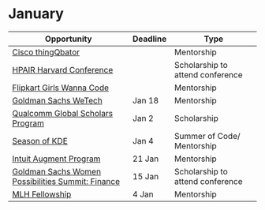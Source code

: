 # January

Opportunity|Deadline|Type
----|-----|-----
[Cisco thingQbator](https://tqb.li2.in/) |  | Mentorship
[HPAIR Harvard Conference](https://hpair.org/harvard-conference-2021) |  | Scholarship to attend conference
[Flipkart Girls Wanna Code](https://www.google.com/amp/s/dare2compete.com/o/flipkart-girls-wanna-code-30-flipkart-145093/amp) |  | Mentorship
[Goldman Sachs WeTech](https://www.iie.org/Programs/WeTech/STEM-Scholarships-for-Women/Goldman-Sachs-Scholarship) | Jan 18 | Mentorship
[Qualcomm Global Scholars Program](https://www.iie.org/Programs/WeTech/STEM-Scholarships-for-Women/Qualcomm-Global-Scholars-Program/India) | Jan 2 | Scholarship
[Season of KDE](https://season.kde.org/) | Jan 4 | Summer of Code/ Mentorship
[Intuit Augment Program](https://www.surveymonkey.com/r/INTUIT_2020) | 21 Jan | Mentorship
[Goldman Sachs Women Possibilities Summit: Finance](https://www.goldmansachs.com/careers/students/programs/india/womens-possibilities-summit-finance.html) | 15 Jan | Scholarship to attend conference
[MLH Fellowship](https://fellowship.mlh.io/programs/open-source) | 4 Jan | Mentorship
